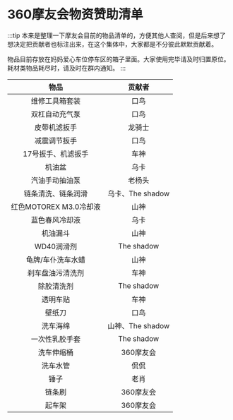 # 360摩友会物资赞助清单

:::tip
本来是整理一下摩友会目前的物品清单的，方便其他人查阅，但是后来想了想决定把贡献者也标注出来，在这个集体中，大家都是不分彼此默默贡献着。

物品目前存放在妈妈爱心车位停车区的箱子里面。大家使用完毕请及时归置原位。耗材类物品耗尽时，请及时在群内通知。
:::

|          物品          |      贡献者      |
| :--------------------: | :--------------: |
|     维修工具箱套装     |       口鸟       |
|     双杠自动充气泵     |       口鸟       |
|      皮带机滤扳手      |       龙骑士     |
|      减震调节扳手      |       口鸟       |
|   17号扳手、机滤扳手   |       车神       |
|         机油盆        |       乌卡       |
|     汽油手动抽油泵     |      老杨头      |
|   链条清洗、链条润滑   | 乌卡、The shadow |
| 红色MOTOREX M3.0冷却液 |       山神       |
|     蓝色春风冷却液     |       乌卡       |
|        机油漏斗        |       山神       |
|       WD40润滑剂       |    The shadow    |
|      龟牌/车仆洗车水蜡  |       山神       |
|    刹车盘油污清洗剂    |       车神       |
|       除胶清洗剂       |    The shadow    |
|        透明车贴        |       车神       |
|         壁纸刀         |       口鸟       |
|        洗车海绵        | 山神、The shadow |
|     一次性乳胶手套     |    The shadow    |
|       洗车伸缩桶       |     360摩友会      |
|       洗车水管       |     侃侃      |
|       锤子       |     老肖      |
|       链条刷       |     360摩友会      |
|       起车架       |     360摩友会      |
